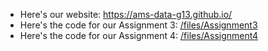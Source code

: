 * Here's our website: https://ams-data-g13.github.io/
* Here's the code for our Assignment 3: [/files/Assignment3](/files/Assignment3)
* Here's the code for our Assignment 4: [/files/Assignment4](/files/Assignment4)
